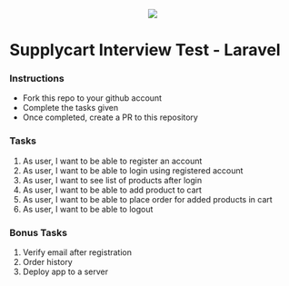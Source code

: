 <p align="center">
    <img align="center" src="https://supplycart.my/wp-content/uploads/2019/09/sc_logo_tm.png">
</p>

# Supplycart Interview Test - Laravel


### Instructions

- Fork this repo to your github account
- Complete the tasks given
- Once completed, create a PR to this repository

### Tasks

1. As user, I want to be able to register an account
2. As user, I want to be able to login using registered account
3. As user, I want to see list of products after login
4. As user, I want to be able to add product to cart
5. As user, I want to be able to place order for added products in cart
6. As user, I want to be able to logout

### Bonus Tasks

1. Verify email after registration
2. Order history
3. Deploy app to a server
